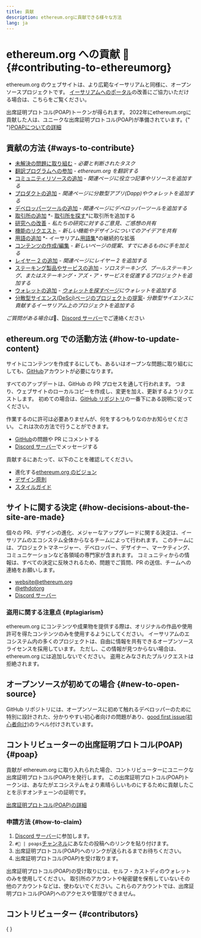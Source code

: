 ```yaml
---
title: 貢献
description: ethereum.orgに貢献できる様々な方法
lang: ja
---
```


# ethereum.org への貢献 🦄 {#contributing-to-ethereumorg}

ethereum.org のウェブサイトは、より広範なイーサリアムと同様に、オープンソースプロジェクトです。 [イーサリアムへのポータル](/about/)の改善にご協力いただける場合は、こちらをご覧ください。

<InfoBanner shouldCenter emoji=":tada:">
  出席証明プロトコル(POAP)トークンが得られます。 2022年にethereum.orgに貢献した人は、ユニークな出席証明プロトコル(POAP)が準備されています。{" "}<a href="#poap">POAPについての詳細</a>
</InfoBanner>

## 貢献の方法 {#ways-to-contribute}

- [未解決の問題に取り組む](https://github.com/ethereum/ethereum-org-website/issues) _- 必要と判断されたタスク_
- [翻訳プログラムへの参加](/contributing/translation-program/) _- ethereum.org を翻訳する_
- [コミュニティリソースの追加](/contributing/content-resources/) _- 関連ページに役立つ記事やリソースを追加する_
- [プロダクトの追加](/contributing/adding-products/) _- 関連ページに分散型アプリ(Dapp)やウォレットを追加する_
- [デベロッパーツールの追加](/contributing/adding-developer-tools/) _- 関連ページにデベロッパーツールを追加する_
- [取引所の追加](/contributing/adding-exchanges/) *- [取引所を探す](/get-eth/#country-picker)*に取引所を追加する
- [研究への改善](https://www.notion.so/efdn/Ethereum-org-User-Persona-Memo-b44dc1e89152457a87ba872b0dfa366c) _- 私たちの研究に対するご意見、ご感想の共有_
- [機能のリクエスト](https://github.com/ethereum/ethereum-org-website/issues/new?assignees=&labels=feature+%3Asparkles%3A&projects=&template=feature_request.yaml&title=Feature+request) _- 新しい機能やデザインについてのアイデアを共有_
- [用語の追加](/contributing/adding-glossary-terms) *- イーサリアム[用語集](/glossary/)*の継続的な拡張
- [コンテンツの作成/編集](/contributing/#how-to-update-content) _- 新しいページの提案、すでにあるものに手を加える_
- [レイヤー 2 の追加](/contributing/adding-layer-2s/) _- 関連ページにレイヤー 2 を追加する_
- [ステーキング製品やサービスの追加](/contributing/adding-staking-products/) - _ソロステーキング、プールステーキング、またはステーキング・アズ・ア・サービスを促進するプロジェクトを追加する_
- [ウォレットの追加](/contributing/adding-wallets/) _- [ウォレットを探すページ](/wallets/find-wallet/)にウォレットを追加する_
- [分散型サイエンス(DeSci)ページのプロジェクトの提案](/contributing/adding-desci-projects/)_- 分散型サイエンスに貢献するイーサリアム上のプロジェクトを追加する_

*ご質問がある場合は*🤔、[Discord サーバー](https://discord.gg/ethereum-org)でご連絡ください

## ethereum.org での活動方法 {#how-to-update-content}

サイトにコンテンツを作成するにしても、あるいはオープンな問題に取り組むにしても、[GitHub](https://github.com)アカウントが必要になります。

すべてのアップデートは、GitHub の PR プロセスを通して行われます。 つまり、ウェブサイトのローカルコピーを作成し、変更を加え、更新するようリクエストします。 初めての場合は、[GitHub リポジトリ](https://github.com/ethereum/ethereum-org-website)の一番下にある説明に従ってください。

作業するのに許可は必要ありませんが、何をするつもりなのかお知らせください。 これは次の方法で行うことができます。

- [GitHub](https://github.com/ethereum/ethereum-org-website)の問題や PR にコメントする
- [Discord サーバー](https://discord.gg/ethereum-org)でメッセージする

貢献するにあたって、以下のことを確認してください。

- 進化する[ethereum.org のビジョン](/about/)
- [デザイン原則](/contributing/design-principles/)
- [スタイルガイド](/contributing/style-guide/)

## サイトに関する決定 {#how-decisions-about-the-site-are-made}

個々の PR、デザインの進化、メジャーなアップグレードに関する決定は、イーサリアムのエコシステム全体からなるチームによって行われます。 このチームには、プロジェクトマネージャー、デベロッパー、デザイナー、マーケティング、コミュニケーションなど各領域の専門家が含まれます。 コミュニティからの情報は、すべての決定に反映されるため、問題でご質問、PR の送信、チームへの連絡をお願いします。

- [website@ethereum.org](mailto:website@ethereum.org)
- [@ethdotorg](https://twitter.com/ethdotorg)
- [Discord サーバー](https://discord.gg/ethereum-org)

### 盗用に関する注意点 {#plagiarism}

ethereum.org にコンテンツや成果物を提供する際は、オリジナルの作品や使用許可を得たコンテンツのみを使用するようにしてください。 イーサリアムのエコシステム内の多くのプロジェクトは、自由に情報を共有できるオープンソースライセンスを採用しています。 ただし、この情報が見つからない場合は、ethereum.org には追加しないでください。 盗用とみなされたプルリクエストは拒絶されます。

## オープンソースが初めての場合 {#new-to-open-source}

GitHub リポジトリには、オープンソースに初めて触れるデベロッパーのために特別に設計された、分かりやすい初心者向けの問題があり、[good first issue(初心者向け)](https://github.com/ethereum/ethereum-org-website/issues?q=is%3Aopen+is%3Aissue+label%3A%22good+first+issue%22)のラベル付けされています。

## コントリビューターの出席証明プロトコル(POAP) {#poap}

貢献が ethereum.org に取り入れられた場合、コントリビューターにユニークな出席証明プロトコル(POAP)を発行します。 この出席証明プロトコル(POAP)トークンは、あなたがエコシステムをより素晴らしいものにするために貢献したことを示すオンチェーンの証明です。

[出席証明プロトコル(POAP)の詳細](https://www.poap.xyz/)

### 申請方法 {#how-to-claim}

1. [Discord サーバー](https://discord.gg/ethereum-org)に参加します。
2. `#🥇 | poaps`[チャンネル](https://discord.com/channels/714888181740339261/804005643211898911)にあなたの投稿へのリンクを貼り付けます。
3. 出席証明プロトコル(POAP)へのリンクが送られるまでお待ちください。
4. 出席証明プロトコル(POAP)を受け取ります。

出席証明プロトコル(POAP)の受け取りには、セルフ・カストディのウォレットのみを使用してください。 取引所のアカウントや秘密鍵を保有していないその他のアカウントなどは、使わないでください。これらのアカウントでは、出席証明プロトコル(POAP)へのアクセスや管理ができません。

## コントリビューター {#contributors}

{
<Contributors />
}
